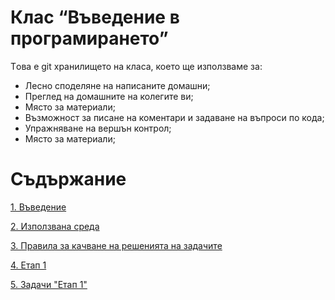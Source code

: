 Клас “Въведение в програмирането”
=========
Tова е git хранилището на класа, което ще използваме за:
- Лесно споделяне на написаните домашни;
- Преглед на домашните на колегите ви;
- Място за материали;
- Възможност за писане на коментари и задаване на въпроси по кода;
- Упражняване на вершън контрол;
- Място за материали;

Съдържание
=========
[1. Въведение](https://github.com/telebid-class/201404-intro/wiki/1.-%D0%92%D1%8A%D0%B2%D0%B5%D0%B4%D0%B5%D0%BD%D0%B8%D0%B5)

[2. Използвана среда](https://github.com/telebid-class/201404-intro/wiki/2.-%D0%98%D0%B7%D0%BF%D0%BE%D0%BB%D0%B7%D0%B2%D0%B0%D0%BD%D0%B0-%D1%81%D1%80%D0%B5%D0%B4%D0%B0)

[3. Правила за качване на решенията на задачите](https://github.com/telebid-class/201404-intro/wiki/3.-%D0%9F%D1%80%D0%B0%D0%B2%D0%B8%D0%BB%D0%B0-%D0%B7%D0%B0-%D0%BA%D0%B0%D1%87%D0%B2%D0%B0%D0%BD%D0%B5-%D0%BD%D0%B0-%D1%80%D0%B5%D1%88%D0%B5%D0%BD%D0%B8%D1%8F%D1%82%D0%B0-%D0%BD%D0%B0-%D0%B7%D0%B0%D0%B4%D0%B0%D1%87%D0%B8%D1%82%D0%B5)

[4. Етап 1](https://github.com/telebid-class/201404-intro/wiki/4.-%D0%95%D1%82%D0%B0%D0%BF-1)

[5. Задачи "Етап 1"](https://github.com/telebid-class/201404-intro/wiki/5.-%D0%97%D0%B0%D0%B4%D0%B0%D1%87%D0%B0-1)
